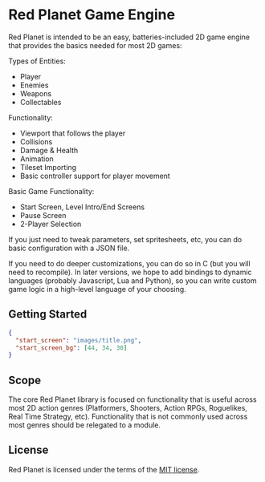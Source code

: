 # Red Planet Game Engine

Red Planet is intended to be an easy, batteries-included 2D game engine that provides the basics needed for most 2D games:

Types of Entities:

* Player
* Enemies
* Weapons
* Collectables

Functionality:

* Viewport that follows the player
* Collisions
* Damage & Health
* Animation
* Tileset Importing
* Basic controller support for player movement

Basic Game Functionality:

* Start Screen, Level Intro/End Screens
* Pause Screen
* 2-Player Selection

If you just need to tweak parameters, set spritesheets, etc, you can do basic configuration with a JSON file.

If you need to do deeper customizations, you can do so in C (but you will need to recompile). In later versions, we hope to add bindings to dynamic languages (probably Javascript, Lua and Python), so you can write custom game logic in a high-level language of your choosing.

## Getting Started

```json
{
  "start_screen": "images/title.png",
  "start_screen_bg": [44, 34, 30]
}
```

## Scope

The core Red Planet library is focused on functionality that is useful across most 2D action genres (Platformers, Shooters, Action RPGs, Roguelikes, Real Time Strategy, etc). Functionality that is not commonly used across most genres should be relegated to a module.

## License

Red Planet is licensed under the terms of the [MIT license](LICENSE.md).

